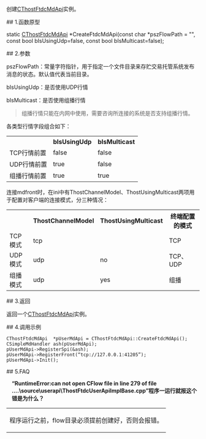<p>创建<a href="../_CTHOSTFTDCMDAPI/">CThostFtdcMdApi</a>实例。</p>
<span class="anchor" id="88e039b0-98cb-4140-a41e-d8280cf19d49"></span>
## 1.函数原型
<p>static <a href="../_CTHOSTFTDCMDAPI/">CThostFtdcMdApi</a> *CreateFtdcMdApi(const char *pszFlowPath = "", const bool bIsUsingUdp=false, const bool bIsMulticast=false);</p>
<span class="anchor" id="118f9bd7-7066-40a3-b127-73d6fe62d819"></span>
## 2.参数
<p>pszFlowPath：常量字符指针，用于指定一个文件目录来存贮交易托管系统发布消息的状态。默认值代表当前目录。</p>
<p>bIsUsingUdp：是否使用UDP行情</p>
<p>bIsMulticast：是否使用组播行情</p>
<blockquote>
<p>组播行情只能在内网中使用，需要咨询所连接的系统是否支持组播行情。</p>
</blockquote>
<p>各类型行情字段组合如下：</p>
<table><tr><th style="TEXT-ALIGN: center;">　</th><th style="TEXT-ALIGN: center;">bIsUsingUdp</th><th style="TEXT-ALIGN: center;">bIsMulticast</th></tr><tr><td style="TEXT-ALIGN: left;">TCP行情前置</td>
<td style="TEXT-ALIGN: left;">false</td>
<td style="TEXT-ALIGN: left;">false</td>
</tr>
<tr><td style="TEXT-ALIGN: left;">UDP行情前置</td>
<td style="TEXT-ALIGN: left;">true</td>
<td style="TEXT-ALIGN: left;">false</td>
</tr>
<tr><td style="TEXT-ALIGN: left;">组播行情前置</td>
<td style="TEXT-ALIGN: left;">true</td>
<td style="TEXT-ALIGN: left;">true</td>
</tr>
</table>
<p>连接mdfront时，在ini中有ThostChannelModel、ThostUsingMulticast两项用于配置对客户端的连接模式，分三种情况：</p>
<table><tr><th style="TEXT-ALIGN: center;">　</th><th style="TEXT-ALIGN: center;">ThostChannelModel</th><th style="TEXT-ALIGN: center;">ThostUsingMulticast</th><th style="TEXT-ALIGN: center;">终端配置的模式</th></tr><tr><td style="TEXT-ALIGN: left;">TCP模式</td>
<td style="TEXT-ALIGN: left;">tcp</td>
<td style="TEXT-ALIGN: left;">　</td>
<td style="TEXT-ALIGN: left;">TCP</td>
</tr>
<tr><td style="TEXT-ALIGN: left;">UDP模式</td>
<td style="TEXT-ALIGN: left;">udp</td>
<td style="TEXT-ALIGN: left;">no</td>
<td style="TEXT-ALIGN: left;">TCP、UDP</td>
</tr>
<tr><td style="TEXT-ALIGN: left;">组播模式</td>
<td style="TEXT-ALIGN: left;">udp</td>
<td style="TEXT-ALIGN: left;">yes</td>
<td style="TEXT-ALIGN: left;">组播</td>
</tr>
</table>
<span class="anchor" id="b0b84739-1455-4520-a3c9-66939754cece"></span>
## 3.返回
<p>返回一个<a href="../_CTHOSTFTDCMDAPI/">CThostFtdcMdApi</a>实例。</p>
<span class="anchor" id="3f545291-5230-45ab-ba07-9f88fa68a0b1"></span>
## 4.调用示例
<pre><code>CThostFtdcMdApi  *pUserMdApi = CThostFtdcMdApi::CreateFtdcMdApi();
CSimpleMdHandler ash(pUserMdApi);
pUserMdApi-&gt;RegisterSpi(&amp;ash);
pUserMdApi-&gt;RegisterFront(“tcp://127.0.0.1:41205”);
pUserMdApi-&gt;Init();
</code></pre>
<span class="anchor" id="fab8c145-e77c-4f63-a85d-cb5a6be1c19a"></span>
## 5.FAQ
<p><div class="region_i"><p class="region_header" id="region_header_1" style="padding-left: 1em;font-weight : bold;text-indent: 0px;text-align: left;">“RuntimeError:can not open CFlow file in line 279 of file ....\source\userapi\ThostFtdcUserApiImplBase.cpp”程序一运行就报这个错是为什么？</p><div class="region_panel" id="region_panel_1" style="display:block;"><table><tr><td>
<p>程序运行之前，flow目录必须提前创建好，否则会报错。</p>
</td></tr></table>
</div><p class="region_tail" id="region_tail_1" style="border-top-color:transparent;border-bottom-width:0;"></p></div></p>
